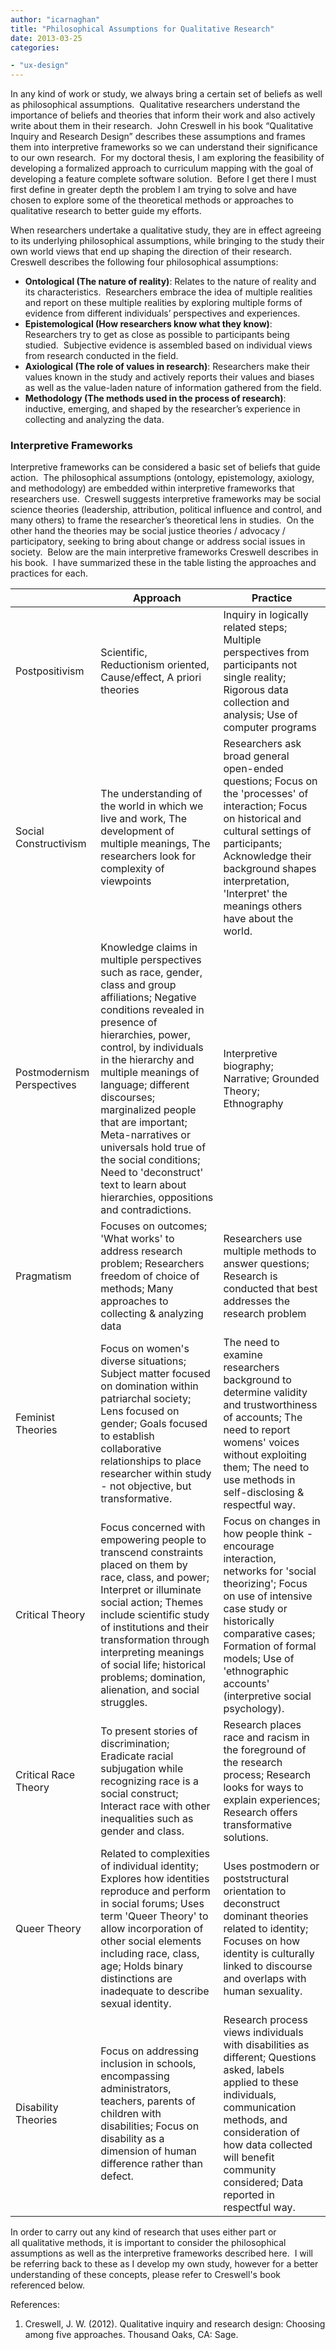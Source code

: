 ```yaml
---
author: "icarnaghan"
title: "Philosophical Assumptions for Qualitative Research"
date: 2013-03-25
categories:

- "ux-design"
---
```


In any kind of work or study, we always bring a certain set of beliefs as well as philosophical assumptions.  Qualitative researchers understand the importance of beliefs and theories that inform their work and also actively write about them in their research. <!--more--> John Creswell in his book “Qualitative Inquiry and Research Design” describes these assumptions and frames them into interpretive frameworks so we can understand their significance to our own research.  For my doctoral thesis, I am exploring the feasibility of developing a formalized approach to curriculum mapping with the goal of developing a feature complete software solution.  Before I get there I must first define in greater depth the problem I am trying to solve and have chosen to explore some of the theoretical methods or approaches to qualitative research to better guide my efforts.

When researchers undertake a qualitative study, they are in effect agreeing to its underlying philosophical assumptions, while bringing to the study their own world views that end up shaping the direction of their research.  Creswell describes the following four philosophical assumptions:

- **Ontological (The nature of reality)**: Relates to the nature of reality and its characteristics.  Researchers embrace the idea of multiple realities and report on these multiple realities by exploring multiple forms of evidence from different individuals’ perspectives and experiences.
- **Epistemological (How researchers know what they know)**: Researchers try to get as close as possible to participants being studied.  Subjective evidence is assembled based on individual views from research conducted in the field.
- **Axiological (The role of values in research)**: Researchers make their values known in the study and actively reports their values and biases as well as the value-laden nature of information gathered from the field.
- **Methodology (The methods used in the process of research)**:  inductive, emerging, and shaped by the researcher’s experience in collecting and analyzing the data.

### Interpretive Frameworks

Interpretive frameworks can be considered a basic set of beliefs that guide action.  The philosophical assumptions (ontology, epistemology, axiology, and methodology) are embedded within interpretive frameworks that researchers use.  Creswell suggests interpretive frameworks may be social science theories (leadership, attribution, political influence and control, and many others) to frame the researcher’s theoretical lens in studies.  On the other hand the theories may be social justice theories / advocacy / participatory, seeking to bring about change or address social issues in society.  Below are the main interpretive frameworks Creswell describes in his book.  I have summarized these in the table listing the approaches and practices for each.

| | Approach | Practice |
|-|-|-|
| Postpositivism | Scientific, Reductionism oriented, Cause/effect, A priori theories| Inquiry in logically related steps; Multiple perspectives from participants not single reality; Rigorous data collection and analysis; Use of computer programs|
|Social Constructivism|The understanding of the world in which we live and work, The development of multiple meanings, The researchers look for complexity of viewpoints | Researchers ask broad general open-ended questions; Focus on the 'processes' of interaction; Focus on historical and cultural settings of participants; Acknowledge their background shapes interpretation, 'Interpret' the meanings others have about the world. |
| Postmodernism Perspectives | Knowledge claims in multiple perspectives such as race, gender, class and group affiliations; Negative conditions revealed in presence of hierarchies, power, control, by individuals in the hierarchy and multiple meanings of language; different discourses; marginalized people that are important; Meta-narratives or universals hold true of the social conditions; Need to 'deconstruct' text to learn about hierarchies, oppositions and contradictions. | Interpretive biography; Narrative; Grounded Theory; Ethnography |
| Pragmatism | Focuses on outcomes; 'What works' to address research problem; Researchers freedom of choice of methods; Many approaches to collecting & analyzing data | Researchers use multiple methods to answer questions; Research is conducted that best addresses the research problem |
| Feminist Theories | Focus on women's diverse situations; Subject matter focused on domination within patriarchal society; Lens focused on gender; Goals focused to establish collaborative relationships to place researcher within study - not objective, but transformative. | The need to examine researchers background to determine validity and trustworthiness of accounts; The need to report womens' voices without exploiting them; The need to use methods in self-disclosing & respectful way.                                            |
| Critical Theory | Focus concerned with empowering people to transcend constraints placed on them by race, class, and power; Interpret or illuminate social action; Themes include scientific study of institutions and their transformation through interpreting meanings of social life; historical problems; domination, alienation, and social struggles. | Focus on changes in how people think - encourage interaction, networks for 'social theorizing'; Focus on use of intensive case study or historically comparative cases; Formation of formal models; Use of 'ethnographic accounts' (interpretive social psychology). |
| Critical Race Theory | To present stories of discrimination; Eradicate racial subjugation while recognizing race is a social construct; Interact race with other inequalities such as gender and class. | Research places race and racism in the foreground of the research process; Research looks for ways to explain experiences; Research offers transformative solutions. |
| Queer Theory | Related to complexities of individual identity; Explores how identities reproduce and perform in social forums; Uses term 'Queer Theory' to allow incorporation of other social elements including race, class, age; Holds binary distinctions are inadequate to describe sexual identity. | Uses postmodern or poststructural orientation to deconstruct dominant theories related to identity; Focuses on how identity is culturally linked to discourse and overlaps with  human sexuality. |
| Disability Theories | Focus on addressing  inclusion in schools, encompassing administrators, teachers, parents of children with disabilities; Focus on disability as a dimension of human difference rather than defect. | Research process views individuals with disabilities as different; Questions asked, labels applied to these individuals, communication methods, and consideration of how data collected will benefit community considered; Data reported in respectful way. |

In order to carry out any kind of research that uses either part or all qualitative methods, it is important to consider the philosophical assumptions as well as the interpretive frameworks described here.  I will be referring back to these as I develop my own study, however for a better understanding of these concepts, please refer to Creswell's book referenced below.

References:

1. Creswell, J. W. (2012). Qualitative inquiry and research design: Choosing among five approaches. Thousand Oaks, CA: Sage.

